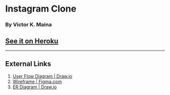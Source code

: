 # Instagram Clone
### By Victor K. Maina
## [See it on Heroku](<!-- Heroku link -->)
---

<!-- Bottom of Page -->
## External Links
1. [User Flow Diagram | Draw.io](https://drive.google.com/file/d/1zseN3WeVZvfGzKLWCjGw4uCRK4gxBx0a/view?usp=sharing)
2. [Wireframe | Figma.com]()
2. [ER Diagram | Draw.io]()